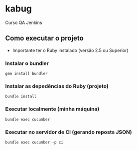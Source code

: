 # kabug
Curso QA Jenkins

## Como executar o projeto

* Importante ter o Ruby instalado (versão 2.5 ou Superior) 

### Instalar o bundler
`
gem install bundler
`

### Instalar as depedências do Ruby (projeto)
`
bundle install
`

### Executar localmente (minha máquina)
`
bundle exec cucumber
`

### Executar no servidor de CI (gerando reposts JSON)
`
bundle exec cucumber -p ci
`

